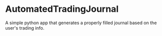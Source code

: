 # AutomatedTradingJournal
A simple python app that generates a properly filled journal based on the user's trading info.
